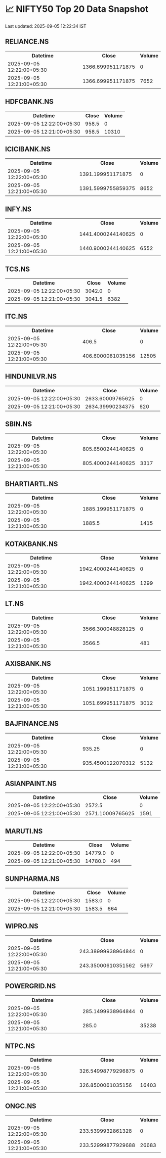 # 📈 NIFTY50 Top 20 Data Snapshot

Last updated: 2025-09-05 12:22:34 IST

## RELIANCE.NS

<table>
  <tr><th>Datetime</th><th>Close</th><th>Volume</th></tr>
  <tr><td>2025-09-05 12:22:00+05:30</td><td>1366.699951171875</td><td>0</td></tr>
  <tr><td>2025-09-05 12:21:00+05:30</td><td>1366.699951171875</td><td>7652</td></tr>
</table>

## HDFCBANK.NS

<table>
  <tr><th>Datetime</th><th>Close</th><th>Volume</th></tr>
  <tr><td>2025-09-05 12:22:00+05:30</td><td>958.5</td><td>0</td></tr>
  <tr><td>2025-09-05 12:21:00+05:30</td><td>958.5</td><td>10310</td></tr>
</table>

## ICICIBANK.NS

<table>
  <tr><th>Datetime</th><th>Close</th><th>Volume</th></tr>
  <tr><td>2025-09-05 12:22:00+05:30</td><td>1391.199951171875</td><td>0</td></tr>
  <tr><td>2025-09-05 12:21:00+05:30</td><td>1391.5999755859375</td><td>8652</td></tr>
</table>

## INFY.NS

<table>
  <tr><th>Datetime</th><th>Close</th><th>Volume</th></tr>
  <tr><td>2025-09-05 12:22:00+05:30</td><td>1441.4000244140625</td><td>0</td></tr>
  <tr><td>2025-09-05 12:21:00+05:30</td><td>1440.9000244140625</td><td>6552</td></tr>
</table>

## TCS.NS

<table>
  <tr><th>Datetime</th><th>Close</th><th>Volume</th></tr>
  <tr><td>2025-09-05 12:22:00+05:30</td><td>3042.0</td><td>0</td></tr>
  <tr><td>2025-09-05 12:21:00+05:30</td><td>3041.5</td><td>6382</td></tr>
</table>

## ITC.NS

<table>
  <tr><th>Datetime</th><th>Close</th><th>Volume</th></tr>
  <tr><td>2025-09-05 12:22:00+05:30</td><td>406.5</td><td>0</td></tr>
  <tr><td>2025-09-05 12:21:00+05:30</td><td>406.6000061035156</td><td>12505</td></tr>
</table>

## HINDUNILVR.NS

<table>
  <tr><th>Datetime</th><th>Close</th><th>Volume</th></tr>
  <tr><td>2025-09-05 12:22:00+05:30</td><td>2633.60009765625</td><td>0</td></tr>
  <tr><td>2025-09-05 12:21:00+05:30</td><td>2634.39990234375</td><td>620</td></tr>
</table>

## SBIN.NS

<table>
  <tr><th>Datetime</th><th>Close</th><th>Volume</th></tr>
  <tr><td>2025-09-05 12:22:00+05:30</td><td>805.6500244140625</td><td>0</td></tr>
  <tr><td>2025-09-05 12:21:00+05:30</td><td>805.4000244140625</td><td>3317</td></tr>
</table>

## BHARTIARTL.NS

<table>
  <tr><th>Datetime</th><th>Close</th><th>Volume</th></tr>
  <tr><td>2025-09-05 12:22:00+05:30</td><td>1885.199951171875</td><td>0</td></tr>
  <tr><td>2025-09-05 12:21:00+05:30</td><td>1885.5</td><td>1415</td></tr>
</table>

## KOTAKBANK.NS

<table>
  <tr><th>Datetime</th><th>Close</th><th>Volume</th></tr>
  <tr><td>2025-09-05 12:22:00+05:30</td><td>1942.4000244140625</td><td>0</td></tr>
  <tr><td>2025-09-05 12:21:00+05:30</td><td>1942.4000244140625</td><td>1299</td></tr>
</table>

## LT.NS

<table>
  <tr><th>Datetime</th><th>Close</th><th>Volume</th></tr>
  <tr><td>2025-09-05 12:22:00+05:30</td><td>3566.300048828125</td><td>0</td></tr>
  <tr><td>2025-09-05 12:21:00+05:30</td><td>3566.5</td><td>481</td></tr>
</table>

## AXISBANK.NS

<table>
  <tr><th>Datetime</th><th>Close</th><th>Volume</th></tr>
  <tr><td>2025-09-05 12:22:00+05:30</td><td>1051.199951171875</td><td>0</td></tr>
  <tr><td>2025-09-05 12:21:00+05:30</td><td>1051.699951171875</td><td>3012</td></tr>
</table>

## BAJFINANCE.NS

<table>
  <tr><th>Datetime</th><th>Close</th><th>Volume</th></tr>
  <tr><td>2025-09-05 12:22:00+05:30</td><td>935.25</td><td>0</td></tr>
  <tr><td>2025-09-05 12:21:00+05:30</td><td>935.4500122070312</td><td>5132</td></tr>
</table>

## ASIANPAINT.NS

<table>
  <tr><th>Datetime</th><th>Close</th><th>Volume</th></tr>
  <tr><td>2025-09-05 12:22:00+05:30</td><td>2572.5</td><td>0</td></tr>
  <tr><td>2025-09-05 12:21:00+05:30</td><td>2571.10009765625</td><td>1591</td></tr>
</table>

## MARUTI.NS

<table>
  <tr><th>Datetime</th><th>Close</th><th>Volume</th></tr>
  <tr><td>2025-09-05 12:22:00+05:30</td><td>14779.0</td><td>0</td></tr>
  <tr><td>2025-09-05 12:21:00+05:30</td><td>14780.0</td><td>494</td></tr>
</table>

## SUNPHARMA.NS

<table>
  <tr><th>Datetime</th><th>Close</th><th>Volume</th></tr>
  <tr><td>2025-09-05 12:22:00+05:30</td><td>1583.0</td><td>0</td></tr>
  <tr><td>2025-09-05 12:21:00+05:30</td><td>1583.5</td><td>664</td></tr>
</table>

## WIPRO.NS

<table>
  <tr><th>Datetime</th><th>Close</th><th>Volume</th></tr>
  <tr><td>2025-09-05 12:22:00+05:30</td><td>243.38999938964844</td><td>0</td></tr>
  <tr><td>2025-09-05 12:21:00+05:30</td><td>243.35000610351562</td><td>5697</td></tr>
</table>

## POWERGRID.NS

<table>
  <tr><th>Datetime</th><th>Close</th><th>Volume</th></tr>
  <tr><td>2025-09-05 12:22:00+05:30</td><td>285.1499938964844</td><td>0</td></tr>
  <tr><td>2025-09-05 12:21:00+05:30</td><td>285.0</td><td>35238</td></tr>
</table>

## NTPC.NS

<table>
  <tr><th>Datetime</th><th>Close</th><th>Volume</th></tr>
  <tr><td>2025-09-05 12:22:00+05:30</td><td>326.54998779296875</td><td>0</td></tr>
  <tr><td>2025-09-05 12:21:00+05:30</td><td>326.8500061035156</td><td>16403</td></tr>
</table>

## ONGC.NS

<table>
  <tr><th>Datetime</th><th>Close</th><th>Volume</th></tr>
  <tr><td>2025-09-05 12:22:00+05:30</td><td>233.5399932861328</td><td>0</td></tr>
  <tr><td>2025-09-05 12:21:00+05:30</td><td>233.52999877929688</td><td>26683</td></tr>
</table>

